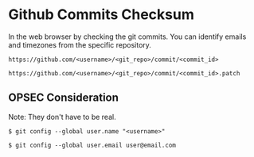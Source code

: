 # Github Commits Checksum

In the web browser by checking the git commits. You can identify emails and timezones from the specific repository.

```
https://github.com/<username>/<git_repo>/commit/<commit_id>

https://github.com/<username>/<git_repo>/commit/<commit_id>.patch
```

## OPSEC Consideration

Note: They don't have to be real.

```
$ git config --global user.name "<username>"

$ git config --global user.email user@email.com
```
